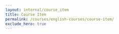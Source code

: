 ```yaml
---
layout: internal/course_item
title: Course Item
permalink: /courses/english-courses/course-item/
exclude_hero: true
---
```


<!--- This child document initializes the page in Jekyll. -->
